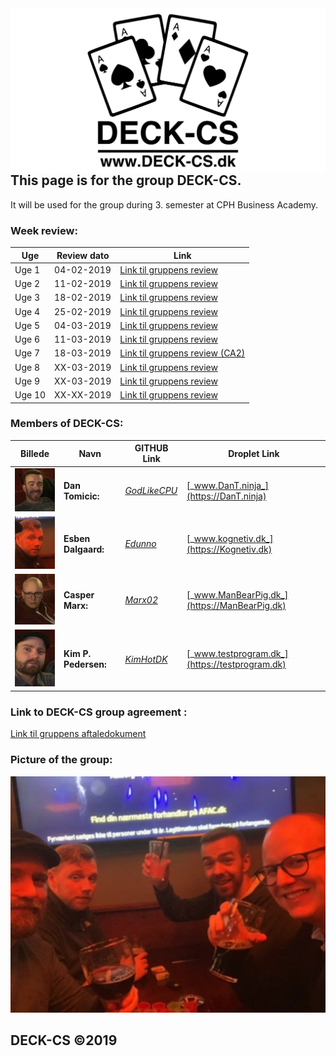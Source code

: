<img src="Banner-top-DCS.png" width="700" align="left"/>  


## This page is for the group DECK-CS.
It will be used for the group during 3. semester at CPH Business Academy.

### Week review:

Uge | Review dato | Link
------------ | ------------- | -------------
Uge 1| 04-02-2019 | [Link til gruppens review](https://kimhotdk.github.io/DECK-CS/week1) 
Uge 2| 11-02-2019 |  [Link til gruppens review](https://kimhotdk.github.io/DECK-CS/week2) 
Uge 3| 18-02-2019 |  [Link til gruppens review](https://kimhotdk.github.io/DECK-CS/week3) 
Uge 4| 25-02-2019 |  [Link til gruppens review](https://kimhotdk.github.io/DECK-CS/week4) 
Uge 5| 04-03-2019 |  [Link til gruppens review](https://kimhotdk.github.io/DECK-CS/week5) 
Uge 6| 11-03-2019 |  [Link til gruppens review](https://kimhotdk.github.io/DECK-CS/week6) 
Uge 7| 18-03-2019 |  [Link til gruppens review (CA2)](https://kimhotdk.github.io/DECK-CS/CA2)
Uge 8| XX-03-2019 |  [Link til gruppens review](https://kimhotdk.github.io/DECK-CS/week8) 
Uge 9| XX-03-2019 |  [Link til gruppens review](https://kimhotdk.github.io/DECK-CS/week9) 
Uge 10| XX-XX-2019 |  [Link til gruppens review](https://kimhotdk.github.io/DECK-CS/week10) 

### Members of DECK-CS:

Billede | Navn | GITHUB Link | Droplet Link 
------------ | ------------- | ------------- | -------------
<img src="Dan-resized.jpg" width="100"/> |  **Dan Tomicic:** | [_GodLikeCPU_](https://github.com/GodLikeCPU) | [_www.DanT.ninja_](https://DanT.ninja)
<img src="Esben2-resized.jpg" width="100"/> | **Esben Dalgaard:** | [_Edunno_](https://github.com/Edunno) | [_www.kognetiv.dk_](https://Kognetiv.dk)
<img src="Casper-resized.jpg" width="100"/> | **Casper Marx:** | [_Marx02_](https://github.com/Marx02) | [_www.ManBearPig.dk_](https://ManBearPig.dk)
<img src="Kim-resized.jpg" width="100"/> | **Kim P. Pedersen:** | [_KimHotDK_](https://github.com/KimHotDK) | [_www.testprogram.dk_](https://testprogram.dk)

### Link to DECK-CS group agreement :
[Link til gruppens aftaledokument](https://docs.google.com/document/d/1uSLKk3kQAV3UQ0Y1XKtVFQ_YJ_gXrON00-IDqS8o5s4/edit?usp=sharing) 

### Picture of the group:
<img src="48390921_2236580056373541_3832447443329351680_n-resized.jpg" width="700"/>  

## DECK-CS ©2019
